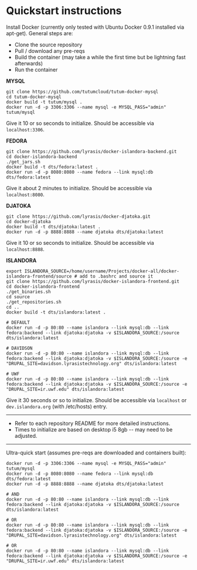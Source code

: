 Quickstart instructions
=============

Install Docker (currently only tested with Ubuntu Docker 0.9.1 installed via apt-get). General steps are:

- Clone the source repository
- Pull / download any pre-reqs
- Build the container (may take a while the first time but be lightning fast afterwards)
- Run the container

**MYSQL**

```
git clone https://github.com/tutumcloud/tutum-docker-mysql
cd tutum-docker-mysql
docker build -t tutum/mysql .
docker run -d -p 3306:3306 --name mysql -e MYSQL_PASS="admin" tutum/mysql
```

Give it 10 or so seconds to initialize. Should be accessible via `localhost:3306`.

**FEDORA**

```
git clone https://github.com/lyrasis/docker-islandora-backend.git
cd docker-islandora-backend
./get_jars.sh
docker build -t dts/fedora:latest .
docker run -d -p 8080:8080 --name fedora --link mysql:db dts/fedora:latest
```

Give it about 2 minutes to initialize. Should be accessible via `localhost:8080`.

**DJATOKA**

```
git clone https://github.com/lyrasis/docker-djatoka.git
cd docker-djatoka
docker build -t dts/djatoka:latest .
docker run -d -p 8888:8888 --name djatoka dts/djatoka:latest
```

Give it 10 or so seconds to initialize. Should be accessible via `localhost:8888`.

**ISLANDORA**

```
export ISLANDORA_SOURCE=/home/username/Projects/docker-all/docker-islandora-frontend/source # add to .bashrc and source it
git clone https://github.com/lyrasis/docker-islandora-frontend.git
cd docker-islandora-frontend
./get_binaries.sh
cd source
./get_repositories.sh
cd ..
docker build -t dts/islandora:latest .

# DEFAULT
docker run -d -p 80:80 --name islandora --link mysql:db --link fedora:backend --link djatoka:djatoka -v $ISLANDORA_SOURCE:/source dts/islandora:latest

# DAVIDSON
docker run -d -p 80:80 --name islandora --link mysql:db --link fedora:backend --link djatoka:djatoka -v $ISLANDORA_SOURCE:/source -e "DRUPAL_SITE=davidson.lyrasistechnology.org" dts/islandora:latest

# UWF
docker run -d -p 80:80 --name islandora --link mysql:db --link fedora:backend --link djatoka:djatoka -v $ISLANDORA_SOURCE:/source -e "DRUPAL_SITE=ir.uwf.edu" dts/islandora:latest
```

Give it 30 seconds or so to initialize. Should be accessible via `localhost` or `dev.islandora.org` (with /etc/hosts) entry.

---

- Refer to each repository README for more detailed instructions.
- Times to initialize are based on desktop i5 8gb -- may need to be adjusted.

---

Ultra-quick start (assumes pre-reqs are downloaded and containers built):

```
docker run -d -p 3306:3306 --name mysql -e MYSQL_PASS="admin" tutum/mysql
docker run -d -p 8080:8080 --name fedora --link mysql:db dts/fedora:latest
docker run -d -p 8888:8888 --name djatoka dts/djatoka:latest

# AND
docker run -d -p 80:80 --name islandora --link mysql:db --link fedora:backend --link djatoka:djatoka -v $ISLANDORA_SOURCE:/source dts/islandora:latest

# OR
docker run -d -p 80:80 --name islandora --link mysql:db --link fedora:backend --link djatoka:djatoka -v $ISLANDORA_SOURCE:/source -e "DRUPAL_SITE=davidson.lyrasistechnology.org" dts/islandora:latest

# OR
docker run -d -p 80:80 --name islandora --link mysql:db --link fedora:backend --link djatoka:djatoka -v $ISLANDORA_SOURCE:/source -e "DRUPAL_SITE=ir.uwf.edu" dts/islandora:latest
```